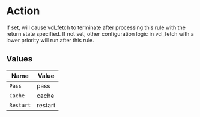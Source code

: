 # Action

If set, will cause vcl_fetch to terminate after processing this rule with the return state specified. If not set, other configuration logic in vcl_fetch with a lower priority will run after this rule.



## Values

| Name      | Value     |
| --------- | --------- |
| `Pass`    | pass      |
| `Cache`   | cache     |
| `Restart` | restart   |